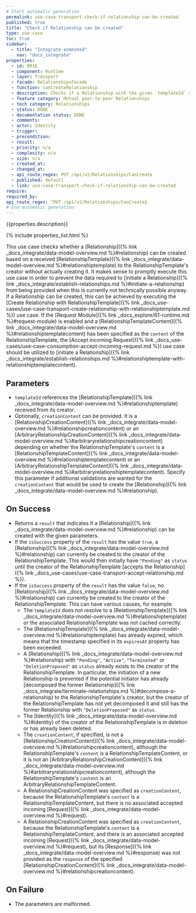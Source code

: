 ```yaml
---
# Start automatic generation
permalink: use-case-transport-check-if-relationship-can-be-created
published: true
title: "Check if Relationship can be created"
type: use-case
toc: true
sidebar:
  - title: "Integrate enmeshed"
    nav: "docs_integrate"
properties:
  - id: RR16
  - component: Runtime
  - layer: Transport
  - facade: RelationshipsFacade
  - function: canCreateRelationship
  - description: Checks if a Relationship with the given `templateId` and `creationContent` can be created.
  - feature category: Mutual peer-to-peer Relationships
  - tech category: Relationships
  - status: DONE
  - documentation status: DONE
  - comments:
  - actor: Identity
  - trigger:
  - precondition:
  - result:
  - priority: n/a
  - complexity: n/a
  - size: n/a
  - created_at:
  - changed_at:
  - api_route_regex: PUT /api/v2/Relationships/CanCreate
  - published: default
  - link: use-case-transport-check-if-relationship-can-be-created
require:
required_by:
api_route_regex: ^PUT /api/v2/Relationships/CanCreate$
# End automatic generation
---
```


{{properties.description}}

{% include properties_list.html %}

This use case checks whether a [Relationship]({% link _docs_integrate/data-model-overview.md %}#relationship) can be created based on a received [RelationshipTemplate]({% link _docs_integrate/data-model-overview.md %}#relationshiptemplate) to the RelationshipTemplate's creator without actually creating it.
It makes sense to promptly execute this use case in order to prevent the data required to [initiate a Relationship]({% link _docs_integrate/establish-relationships.md %}#initiate-a-relationship) from being provided when this is currently not technically possible anyway.
If a Relationship can be created, this can be achieved by executing the [Create Relationship with RelationshipTemplate]({% link _docs_use-cases/use-case-transport-create-relationship-with-relationshiptemplate.md %}) use case.
If the [Request Module]({% link _docs_explore/61-runtime.md %}#request-module) is enabled and a [RelationshipTemplateContent]({% link _docs_integrate/data-model-overview.md %}#relationshiptemplatecontent) has been specified as the `content` of the RelationshipTemplate, the [Accept incoming Request]({% link _docs_use-cases/use-case-consumption-accept-incoming-request.md %}) use case should be utilized to [initiate a Relationship]({% link _docs_integrate/establish-relationships.md %}#relationshiptemplate-with-relationshiptemplatecontent).

## Parameters

- `templateId` references the [RelationshipTemplate]({% link _docs_integrate/data-model-overview.md %}#relationshiptemplate) received from its creator.
- Optionally, `creationContent` can be provided. It is a [RelationshipCreationContent]({% link _docs_integrate/data-model-overview.md %}#relationshipcreationcontent) or an [ArbitraryRelationshipCreationContent]({% link _docs_integrate/data-model-overview.md %}#arbitraryrelationshipcreationcontent) depending on whether the RelationshipTemplate's `content` is a [RelationshipTemplateContent]({% link _docs_integrate/data-model-overview.md %}#relationshiptemplatecontent) or an [ArbitraryRelationshipTemplateContent]({% link _docs_integrate/data-model-overview.md %}#arbitraryrelationshiptemplatecontent). Specify this parameter if additional validations are wanted for the `creationContent` that would be used to create the [Relationship]({% link _docs_integrate/data-model-overview.md %}#relationship).

## On Success

- Returns a `result` that indicates if a [Relationship]({% link _docs_integrate/data-model-overview.md %}#relationship) can be created with the given parameters.
- If the `isSuccess` property of the `result` has the value `true`, a [Relationship]({% link _docs_integrate/data-model-overview.md %}#relationship) can currently be created to the creator of the RelationshipTemplate. This would then initially have `"Pending"` as `status` until the creator of the RelationshipTemplate [accepts the Relationship]({% link _docs_use-cases/use-case-transport-accept-relationship.md %}).
- If the `isSuccess` property of the `result` has the value `false`, no [Relationship]({% link _docs_integrate/data-model-overview.md %}#relationship) can currently be created to the creator of the RelationshipTemplate. This can have various causes, for example:
  - The `templateId` does not resolve to a [RelationshipTemplate]({% link _docs_integrate/data-model-overview.md %}#relationshiptemplate) or the associated RelationshipTemplate was not cached correctly.<br>
  - The [RelationshipTemplate]({% link _docs_integrate/data-model-overview.md %}#relationshiptemplate) has already expired, which means that the timestamp specified in its `expiresAt` property has been exceeded.<br>
  - A [Relationship]({% link _docs_integrate/data-model-overview.md %}#relationship) with `"Pending"`, `"Active"`, `"Terminated"` or `"DeletionProposed"` as `status` already exists to the creator of the RelationshipTemplate. In particular, the initiation of a new Relationship is prevented if the potential initiator has already [decomposed the former Relationship]({% link _docs_integrate/terminate-relationships.md %}#decompose-a-relationship) to the RelationshipTemplate's creator, but the creator of the RelationshipTemplate has not yet decomposed it and still has the former Relationship with `"DeletionProposed"` as `status`.<br>
  - The [Identity]({% link _docs_integrate/data-model-overview.md %}#identity) of the creator of the RelationshipTemplate is in deletion or has already been deleted.<br>
  - The `creationContent`, if specified, is not a [RelationshipCreationContent]({% link _docs_integrate/data-model-overview.md %}#relationshipcreationcontent), although the RelationshipTemplate's `content` is a RelationshipTemplateContent, or it is not an [ArbitraryRelationshipCreationContent]({% link _docs_integrate/data-model-overview.md %}#arbitraryrelationshipcreationcontent), although the RelationshipTemplate's `content` is an ArbitraryRelationshipTemplateContent.<br>
  - A RelationshipCreationContent was specified as `creationContent`, because the RelationshipTemplate's `content` is a RelationshipTemplateContent, but there is no associated accepted incoming [Request]({% link _docs_integrate/data-model-overview.md %}#request).<br>
  - A RelationshipCreationContent was specified as `creationContent`, because the RelationshipTemplate's `content` is a RelationshipTemplateContent, and there is an associated accepted incoming [Request]({% link _docs_integrate/data-model-overview.md %}#request), but its [Response]({% link _docs_integrate/data-model-overview.md %}#response) was not provided as the `response` of the specified [RelationshipCreationContent]({% link _docs_integrate/data-model-overview.md %}#relationshipcreationcontent).

## On Failure

- The parameters are malformed.
